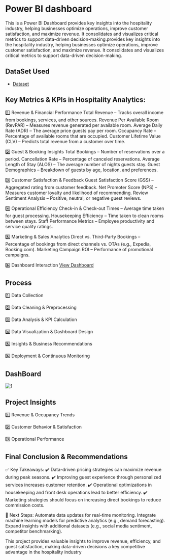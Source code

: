  # Power BI dashboard
This is a Power BI Dashboard provides key insights into the hospitality industry, helping businesses optimize operations, improve customer satisfaction, and maximize revenue. It consolidates and visualizes critical metrics to support data-driven decision-making.provides key insights into the hospitality industry, helping businesses optimize operations, improve customer satisfaction, and maximize revenue. It consolidates and visualizes critical metrics to support data-driven decision-making.
## DataSet Used
- <a href="https://github.com/FaizanNehal1720/PowerBI-Dashboard/blob/main/Hospitality.pbix">Dataset</a>
## Key Metrics & KPIs in Hospitality Analytics:
1️⃣ Revenue & Financial Performance
Total Revenue – Tracks overall income from bookings, services, and other sources.
Revenue Per Available Room (RevPAR) – Measures revenue generated per available room.
Average Daily Rate (ADR) – The average price guests pay per room.
Occupancy Rate – Percentage of available rooms that are occupied.
Customer Lifetime Value (CLV) – Predicts total revenue from a customer over time.

2️⃣ Guest & Booking Insights
Total Bookings – Number of reservations over a period.
Cancellation Rate – Percentage of canceled reservations.
Average Length of Stay (ALOS) – The average number of nights guests stay.
Guest Demographics – Breakdown of guests by age, location, and preferences.

3️⃣ Customer Satisfaction & Feedback
Guest Satisfaction Score (GSS) – Aggregated rating from customer feedback.
Net Promoter Score (NPS) – Measures customer loyalty and likelihood of recommending.
Review Sentiment Analysis – Positive, neutral, or negative guest reviews.

4️⃣ Operational Efficiency
Check-in & Check-out Times – Average time taken for guest processing.
Housekeeping Efficiency – Time taken to clean rooms between stays.
Staff Performance Metrics – Employee productivity and service quality ratings.

5️⃣ Marketing & Sales Analytics
Direct vs. Third-Party Bookings – Percentage of bookings from direct channels vs. OTAs (e.g., Expedia, Booking.com).
Marketing Campaign ROI – Performance of promotional campaigns.

6️⃣ Dashboard Interaction <a href="https://github.com/FaizanNehal1720/PowerBI-Dashboard/blob/main/1.png"> View Dashboard</a>

## Process

1️⃣ Data Collection

2️⃣ Data Cleaning & Preprocessing

3️⃣ Data Analysis & KPI Calculation

4️⃣ Data Visualization & Dashboard Design

5️⃣ Insights & Business Recommendations

6️⃣ Deployment & Continuous Monitoring

## DashBoard
![1](https://github.com/user-attachments/assets/ccc007b4-d87f-417e-87d5-1694014b3b1c)

## Project Insights
1️⃣ Revenue & Occupancy Trends

2️⃣ Customer Behavior & Satisfaction

3️⃣ Operational Performance

## Final Conclusion & Recommendations
✅ Key Takeaways:
✔️ Data-driven pricing strategies can maximize revenue during peak seasons.
✔️ Improving guest experience through personalized services increases customer retention.
✔️ Operational optimizations in housekeeping and front desk operations lead to better efficiency.
✔️ Marketing strategies should focus on increasing direct bookings to reduce commission costs.

🚀 Next Steps:
Automate data updates for real-time monitoring.
Integrate machine learning models for predictive analytics (e.g., demand forecasting).
Expand insights with additional datasets (e.g., social media sentiment, competitor benchmarking).

This project provides valuable insights to improve revenue, efficiency, and guest satisfaction, making data-driven decisions a key competitive advantage in the hospitality industry

